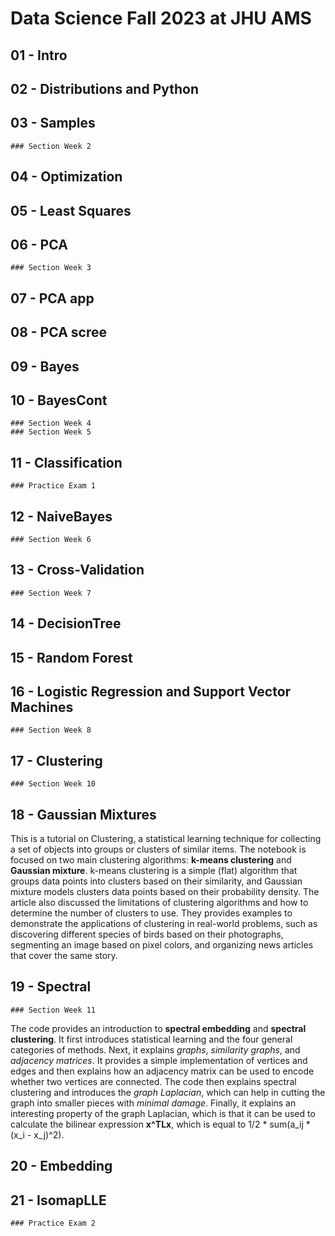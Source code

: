 # Data Science Fall 2023 at JHU AMS

## 01 - Intro 
## 02 - Distributions and Python 
## 03 - Samples 
    ### Section Week 2 
## 04 - Optimization 
## 05 - Least Squares 
## 06 - PCA
    ### Section Week 3 
## 07 - PCA app 
## 08 - PCA scree 
## 09 - Bayes 
## 10 - BayesCont 
    ### Section Week 4 
    ### Section Week 5 
## 11 - Classification 
    ### Practice Exam 1 
## 12 - NaiveBayes 
    ### Section Week 6 
## 13 - Cross-Validation 
    ### Section Week 7 
## 14 - DecisionTree 
## 15 - Random Forest 
## 16 - Logistic Regression and Support Vector Machines 
    ### Section Week 8 
## 17 - Clustering 
    ### Section Week 10 
## 18 - Gaussian Mixtures
This is a tutorial on Clustering, a statistical learning technique for collecting a 
set of objects into groups or clusters of similar items. The notebook is focused on two main 
clustering algorithms: **k-means clustering** and **Gaussian mixture**. k-means clustering is a simple 
(flat) algorithm that groups data points into clusters based on their similarity, and Gaussian 
mixture models clusters data points based on their probability density. The article also 
discussed the limitations of clustering algorithms and how to determine the number of clusters 
to use. They provides examples to demonstrate the applications of clustering in real-world 
problems, such as discovering different species of birds based on their photographs, segmenting 
an image based on pixel colors, and organizing news articles that cover the same story.        
## 19 - Spectral 
    ### Section Week 11
The code provides an introduction to **spectral embedding** and **spectral clustering**. It first 
introduces statistical learning and the four general categories of methods. Next, it explains _graphs_, 
_similarity graphs_, and _adjacency matrices_. It provides a simple implementation of vertices and 
edges and then explains how an adjacency matrix can be used to encode whether two vertices are 
connected. The code then explains spectral clustering and introduces the _graph Laplacian_, which 
can help in cutting the graph into smaller pieces with _minimal damage_. Finally, it explains an 
interesting property of the graph Laplacian, which is that it can be used to calculate the 
bilinear expression **x^TLx**, which is equal to 1/2 * sum(a_ij * (x_i - x_j)^2).        
## 20 - Embedding
## 21 - IsomapLLE 
    ### Practice Exam 2 




